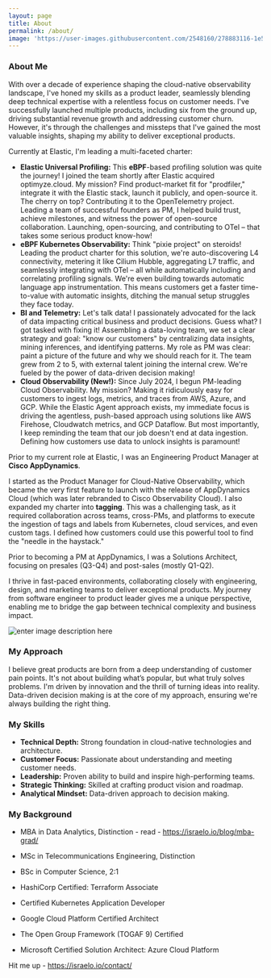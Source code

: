 ```yaml
---
layout: page
title: About
permalink: /about/
image: 'https://user-images.githubusercontent.com/2548160/278883116-1e5ec95c-7e32-4de7-9f36-2a57c8a4d1f7.png'
---
```


### About Me

With over a decade of experience shaping the cloud-native observability landscape, I've honed my skills as a product leader, seamlessly blending deep technical expertise with a relentless focus on customer needs. I've successfully launched multiple products, including six from the ground up, driving substantial revenue growth and addressing customer churn. However, it's through the challenges and missteps that I've gained the most valuable insights, shaping my ability to deliver exceptional products.

Currently at Elastic, I'm leading a multi-faceted charter: 

-   **Elastic Universal Profiling:** This **eBPF**-based profiling solution was quite the journey! I joined the team shortly after Elastic acquired optimyze.cloud. My mission? Find product-market fit for "prodfiler," integrate it with the Elastic stack, launch it publicly, and open-source it. The cherry on top? Contributing it to the OpenTelemetry project. Leading a team of successful founders as PM, I helped build trust, achieve milestones, and witness the power of open-source collaboration. Launching, open-sourcing, and contributing to OTel – that takes some serious product know-how!
-   **eBPF Kubernetes Observability:** Think "pixie project" on steroids! Leading the product charter for this solution, we're auto-discovering L4 connectivity, metering it like Cilium Hubble, aggregating L7 traffic, and seamlessly integrating with OTel – all while automatically including and correlating profiling signals. We're even building towards automatic language app instrumentation. This means customers get a faster time-to-value with automatic insights, ditching the manual setup struggles they face today.
-   **BI and Telemetry:** Let's talk data! I passionately advocated for the lack of data impacting critical business and product decisions. Guess what? I got tasked with fixing it! Assembling a data-loving team, we set a clear strategy and goal: "know our customers" by centralizing data insights, mining inferences, and identifying patterns. My role as PM was clear: paint a picture of the future and why we should reach for it. The team grew from 2 to 5, with external talent joining the internal crew. We're fueled by the power of data-driven decision making!
-   **Cloud Observability (New!):** Since July 2024, I begun PM-leading Cloud Observability. My mission? Making it ridiculously easy for customers to ingest logs, metrics, and traces from AWS, Azure, and GCP. While the Elastic Agent approach exists, my immediate focus is driving the agentless, push-based approach using solutions like AWS Firehose, Cloudwatch metrics, and GCP Dataflow. But most importantly, I keep reminding the team that our job doesn't end at data ingestion. Defining how customers use data to unlock insights is paramount!

Prior to my current role at Elastic, I was an Engineering Product Manager at **Cisco AppDynamics**.

I started as the Product Manager for Cloud-Native Observability, which became the very first feature to launch with the release of AppDynamics Cloud (which was later rebranded to Cisco Observability Cloud). I also expanded my charter into **tagging**. This was a challenging task, as it required collaboration across teams, cross-PMs, and platforms to execute the ingestion of tags and labels from Kubernetes, cloud services, and even custom tags. I defined how customers could use this powerful tool to find the "needle in the haystack." 

Prior to becoming a PM at AppDynamics, I was a Solutions Architect, focusing on presales (Q3-Q4) and post-sales (mostly Q1-Q2).  

I thrive in fast-paced environments, collaborating closely with engineering, design, and marketing teams to deliver exceptional products. My journey from software engineer to product leader gives me a unique perspective, enabling me to bridge the gap between technical complexity and business impact.


![enter image description here](https://user-images.githubusercontent.com/2548160/220749559-b16a0aac-9624-42b3-ab61-0c87a7cc326c.jpg#wide)

### My Approach

I believe great products are born from a deep understanding of customer pain points. It's not about building what’s popular, but what truly solves problems. I'm driven by innovation and the thrill of turning ideas into reality. Data-driven decision making is at the core of my approach, ensuring we're always building the right thing.

### My Skills

-   **Technical Depth:** Strong foundation in cloud-native technologies and architecture.
-   **Customer Focus:** Passionate about understanding and meeting customer needs.
-   **Leadership:** Proven ability to build and inspire high-performing teams.
-   **Strategic Thinking:** Skilled at crafting product vision and roadmap.
-   **Analytical Mindset:** Data-driven approach to decision making.

### My Background

-   MBA in Data Analytics, Distinction - read - https://israelo.io/blog/mba-grad/ 
    
-   MSc in Telecommunications Engineering, Distinction
    
-   BSc in Computer Science, 2:1
    
-   HashiCorp Certified: Terraform Associate
    
-   Certified Kubernetes Application Developer
    
-   Google Cloud Platform Certified Architect
    
-   The Open Group Framework (TOGAF 9) Certified
    
-   Microsoft Certified Solution Architect: Azure Cloud Platform
    

Hit me up - https://israelo.io/contact/
